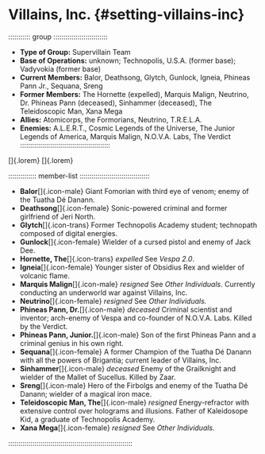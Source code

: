 # Villains, Inc. {#setting-villains-inc}

::::::::::: group :::::::::::::::::::::::::::
- **Type of Group:** Supervillain Team
- **Base of Operations:** unknown; Technopolis, U.S.A. (former base); Vadyvokia (former base)
- **Current Members:** Balor, Deathsong, Glytch, Gunlock, Igneia, Phineas Pann Jr., Sequana, Sreng
- **Former Members:** The Hornette (expelled), Marquis Malign, Neutrino, Dr. Phineas Pann (deceased), Sinhammer (deceased), The Teleidoscopic Man, Xana Mega
- **Allies:** Atomicorps, the Formorians, Neutrino, T.R.E.L.A.
- **Enemies:** A.L.E.R.T., Cosmic Legends of the Universe, 
  The Junior Legends of America, Marquis Malign, N.O.V.A. Labs, The Verdict
:::::::::::::::::::::::::::::::::::::::::::::

[]{.lorem}
[]{.lorem}

:::::::::::::: member-list :::::::::::::::::::::::::::::::::::
- **Balor**[]{.icon-male} Giant Fomorian with third eye of venom; enemy of the Tuatha Dé Danann.
- **Deathsong**[]{.icon-female} Sonic-powered criminal and former girlfriend of Jeri North.
- **Glytch**[]{.icon-trans} Former Technopolis Academy student; technopath composed of digital energies.
- **Gunlock**[]{.icon-female} Wielder of a cursed pistol and enemy of Jack Dee.
- **Hornette, The**[]{.icon-trans} *expelled* See *Vespa 2.0*.
- **Igneia**[]{.icon-female} Younger sister of Obsidius Rex and wielder of volcanic flame.
- **Marquis Malign**[]{.icon-male} *resigned* See *Other Individuals*.  Currently conducting an underworld war against Villains, Inc.
- **Neutrino**[]{.icon-female} *resigned* See *Other Individuals.*
- **Phineas Pann, Dr.**[]{.icon-male} *deceased* Criminal scientist and inventor; arch-enemy of Vespa and co-founder of N.O.V.A. Labs. Killed by the Verdict.
- **Phineas Pann, Junior.**[]{.icon-male} Son of the first Phineas Pann and a criminal genius in his own right.
- **Sequana**[]{.icon-female} A former Champion of the Tuatha Dé Danann with all the powers of Brigantia; current leader of Villains, Inc.
- **Sinhammer**[]{.icon-male} *deceased* Enemy of the Grailknight and wielder of the Mallet of Sucellus. Killed by Zaar.
- **Sreng**[]{.icon-male} Hero of the Firbolgs and enemy of the Tuatha Dé Danann; wielder of a magical iron mace.
- **Teleidoscopic Man, The**[]{.icon-male} *resigned* Energy-refractor with extensive control over holograms and illusions. Father of Kaleidosope Kid, a graduate of Technopolis Academy.
- **Xana Mega**[]{.icon-female} *resigned* See *Other Individuals.*

::::::::::::::::::::::::::::::::::::::::::::::::::::::::::::::
